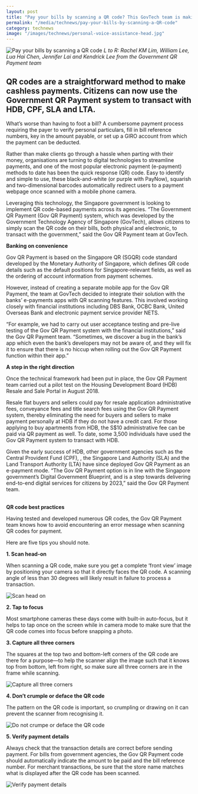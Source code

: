```yaml
---
layout: post
title: "Pay your bills by scanning a QR code? This GovTech team is making it possible"
permalink: "/media/technews/pay-your-bills-by-scanning-a-QR-code"
category: technews
image: "/images/technews/personal-voice-assistance-head.jpg"
---
```


![Pay your bills by scanning a QR code](/images/technews/pay-your-bills-by-QR.jpg)
*L to R: Rachel KM Lim, William Lee, Lua Hai Chen, Jennifer Lai and Kendrick Lee from the Government QR Payment team*

QR codes are a straightforward method to make cashless payments. Citizens can now use the Government QR Payment system to transact with HDB, CPF, SLA and LTA.
---

What’s worse than having to foot a bill? A cumbersome payment process requiring the payer to verify personal particulars, fill in bill reference numbers, key in the amount payable, or set up a GIRO account from which the payment can be deducted.

Rather than make clients go through a hassle when parting with their money, organisations are turning to digital technologies to streamline payments, and one of the most popular electronic payment (e-payment) methods to date has been the quick response (QR) code. Easy to identify and simple to use, these black-and-white (or purple with PayNow), squarish and two-dimensional barcodes automatically redirect users to a payment webpage once scanned with a mobile phone camera.

Leveraging this technology, the Singapore government is looking to implement QR code-based payments across its agencies. “The Government QR Payment (Gov QR Payment) system, which was developed by the Government Technology Agency of Singapore (GovTech), allows citizens to simply scan the QR code on their bills, both physical and electronic, to transact with the government,” said the Gov QR Payment team at GovTech.
<br>

**Banking on convenience**

Gov QR Payment is based on the Singapore QR (SGQR) code standard developed by the Monetary Authority of Singapore, which defines QR code details such as the default positions for Singapore-relevant fields, as well as the ordering of account information from payment schemes.

However, instead of creating a separate mobile app for the Gov QR Payment, the team at GovTech decided to integrate their solution with the banks’ e-payments apps with QR scanning features. This involved working closely with financial institutions including DBS Bank, OCBC Bank, United Overseas Bank and electronic payment service provider NETS.

“For example, we had to carry out user acceptance testing and pre-live testing of the Gov QR Payment system  with the financial institutions,” said the Gov QR Payment team. “Sometimes, we discover a bug in the bank’s app which even the bank’s developers may not be aware of, and they will fix it to ensure that there is no hiccup when rolling out the Gov QR Payment function within their app.”
<br>

**A step in the right direction**

Once the technical framework had been put in place, the Gov QR Payment team carried out a pilot test on the Housing Development Board (HDB) Resale and Sale Portal in August 2018.

Resale flat buyers and sellers could pay for resale application administrative fees, conveyance fees and title search fees using the Gov QR Payment system, thereby eliminating the need for buyers and sellers to make payment personally at HDB if they do not have a credit card. For those applying to buy apartments from HDB, the S$10 administrative fee can be paid via QR payment as well. To date, some 3,500 individuals have used the Gov QR Payment system to transact with HDB.

Given the early success of HDB, other government agencies such as the Central Provident Fund (CPF), , the Singapore Land Authority (SLA) and the Land Transport Authority (LTA) have since deployed Gov QR Payment as an e-payment mode. “The Gov QR Payment option is in line with the Singapore government’s Digital Government Blueprint, and is a step towards delivering end-to-end digital services for citizens by 2023,” said the Gov QR Payment team.  
<br>

**QR code best practices**

Having tested and developed numerous QR codes, the Gov QR Payment team knows how to avoid encountering an error message when scanning QR codes for payment.

Here are five tips you should note.

**1. Scan head-on**

When scanning a QR code, make sure you get a complete ‘front view’ image by positioning your camera so that it directly faces the QR code. A scanning angle of less than 30 degrees will likely result in failure to process a transaction.

![Scan head on](/images/technews/pay-your-bills-by-QR-part2.png)

**2. Tap to focus**

Most smartphone cameras these days come with built-in auto-focus, but it helps to tap once on the screen while in camera mode to make sure that the QR code comes into focus before snapping a photo.

**3. Capture all three corners**

The squares at the top two and bottom-left corners of the QR code are there for a purpose—to help the scanner align the image such that it knows top from bottom, left from right, so make sure all three corners are in the frame while scanning.

![Capture all three corners](/images/technews/pay-your-bills-by-QR-part3.png)

**4. Don’t crumple or deface the QR code**

The pattern on the QR code is important, so crumpling or drawing on it can prevent the scanner from recognising it.

![Do not crumpe or deface the QR code](/images/technews/pay-your-bills-by-QR-part4.png)

**5. Verify payment details**

Always check that the transaction details are correct before sending payment. For bills from government agencies, the Gov QR Payment code should automatically indicate the amount to be paid and the bill reference number. For merchant transactions, be sure that the store name matches what is displayed after the QR code has been scanned.

![Verify payment details](/images/technews/pay-your-bills-by-QR-part5.png)
